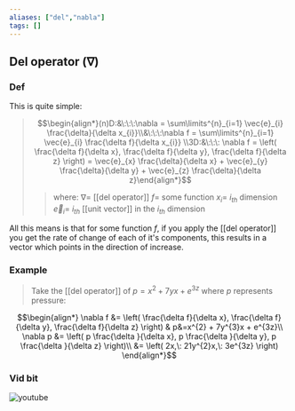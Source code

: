 ```yaml
---
aliases: ["del","nabla"]
tags: []
---
```


## Del operator ($\nabla$)

### Def

This is quite simple:

> $$\begin{align*}(n)D:&\:\:\:\nabla = \sum\limits^{n}_{i=1} \vec{e}_{i} \frac{\delta}{\delta x_{i}}\\&\:\:\:\nabla f = \sum\limits^{n}_{i=1} \vec{e}_{i} \frac{\delta f}{\delta x_{i}} \\3D:&\:\:\: \nabla f = \left( \frac{\delta f}{\delta x}, \frac{\delta f}{\delta y}, \frac{\delta f}{\delta z} \right) = \vec{e}_{x} \frac{\delta}{\delta x} + \vec{e}_{y} \frac{\delta}{\delta y} + \vec{e}_{z} \frac{\delta}{\delta z}\end{align*}$$
>> where:
>> $\nabla=$ [[del operator]]
>> $f=$ some function
>> $x_{i}=$ $i_{th}$ dimension
>> $\vec{e}_{i}=$ $i_{th}$ [[unit vector]] in the $i_{th}$ dimension

All this means is that for some function $f$, if you apply the [[del operator]] you get the rate of change of each of it's components, this results in a vector which points in the direction of increase.

### Example
> Take the [[del operator]] of $p=x^{2} + 7yx + e^{3z}$ where $p$ represents pressure:

$$\begin{align*}
\nabla f &= \left( \frac{\delta f}{\delta x}, \frac{\delta f}{\delta y}, \frac{\delta f}{\delta z} \right) & p&=x^{2} + 7y^{3}x + e^{3z}\\
\nabla p &= \left( p \frac{\delta }{\delta x}, p \frac{\delta  }{\delta y}, p \frac{\delta  }{\delta z} \right)\\
&= \left( 2x,\: 21y^{2}x,\: 3e^{3z} \right)
\end{align*}$$

### Vid bit
![youtube](https://youtu.be/ynzRyIL2atU?t=82)